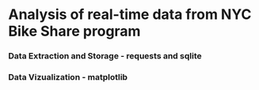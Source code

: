 # Analysis of real-time data from NYC Bike Share program

### Data Extraction and Storage - requests and sqlite

### Data Vizualization - matplotlib
